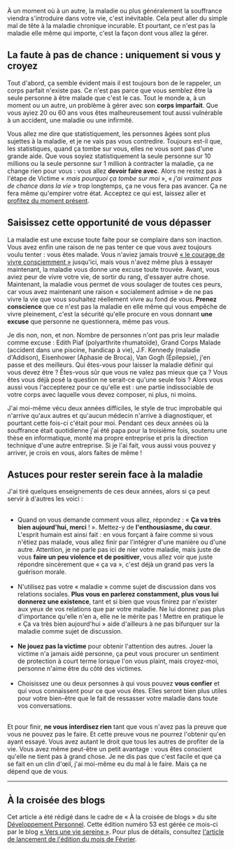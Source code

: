 <!-- 
.. title: Comment gérer la maladie sereinement
.. slug: comment-gérer-la-maladie-sereinement
.. date: 2013-02-02 11:30:53+01:00
.. tags: Réflexion
.. category: 
.. link: 
.. description: 
.. type: text
-->

<p></p><p>À un moment où à un autre, la maladie ou plus généralement la souffrance viendra s'introduire dans votre vie, c'est inévitable. Cela peut aller du simple mal de tête à la maladie chronique incurable. Et pourtant, ce n'est pas la maladie elle même qui importe, c'est la façon dont vous allez la gérer.</p><p></p>
<!-- TEASER_END -->
<p></p><h2>La faute à pas de chance : uniquement si vous y croyez</h2><p></p>

<p></p><p>Tout d'abord, ça semble évident mais il est toujours bon de le rappeler, un corps parfait n'existe pas. Ce n'est pas parce que vous semblez être la seule personne à être malade que c'est le cas. Tout le monde a, à un moment ou un autre, un problème à gérer avec son <strong>corps imparfait</strong>. Que vous ayiez 20 ou 60 ans vous êtes malheureusement tout aussi vulnérable à un accident, une maladie ou une infirmité.</p><p></p>

<p></p><p>Vous allez me dire que statistiquement, les personnes âgées sont plus sujettes à la maladie, et je ne vais pas vous contredire. Toujours est-il que, les statistiques, quand ça tombe sur vous, elles ne vous sont pas d'une grande aide. Que vous soyiez statistiquement la seule personne sur 10 millions ou la seule personne sur 1 million à contracter la maladie, ça ne change rien pour vous : vous allez <strong>devoir faire avec</strong>. Alors ne restez pas à l'étape de Victime « <em>mais pourquoi ça tombe sur moi</em> », « <em>j'ai vraiment pas de chance dans la vie</em> » trop longtemps, ça ne vous fera pas avancer. Ça ne fera même qu'empirer votre état. Acceptez ce qui est, laissez aller et <a href="/blog/le-pouvoir-du-moment-present/">profitez du moment présent</a>.</p><p></p>

<p></p><h2>Saisissez cette opportunité de vous dépasser</h2><p></p>

<p></p><p>La maladie est une excuse toute faite pour se complaire dans son inaction. Vous avez enfin une raison de ne pas tenter ce que vous avez toujours voulu tenter : vous êtes malade. Vous n'aviez jamais trouvé <a href="/blog/le-courage-de-vivre-consciemment-steve-pavlina/">« le courage de vivre consciemment »</a> jusqu'ici, mais vous n'avez même plus à essayer maintenant, la maladie vous donne une excuse toute trouvée. Avant, vous aviez peur de vivre votre vie, de sortir du rang, d'essayer autre chose. Maintenant, la maladie vous permet de vous soulager de toutes ces peurs, car vous avez maintenant une raison « socialement admise » de ne pas vivre la vie que vous souhaitez réellement vivre au fond de vous. <strong>Prenez conscience</strong> que ce n'est pas la maladie en elle même qui vous empêche de vivre pleinement, c'est la sécurité qu'elle procure en vous donnant <strong>une excuse</strong> que personne ne questionnera, même pas vous.</p><p></p>

<p></p><p>Je dis non, non, et non. Nombre de personnes n'ont pas pris leur maladie comme excuse : Edith Piaf (polyarthrite rhumatoïde), Grand Corps Malade (accident dans une piscine, handicap à vie), J.F. Kennedy (maladie d'Addison), Eisenhower (Aphasie de Broca), Van Gogh (Épilepsie), j'en passe et des meilleurs. Qui êtes-vous pour laisser la maladie définir qui vous devez être ? Êtes-vous sûr que vous ne valez pas mieux que ça ? Vous êtes vous déjà posé la question ne serait-ce qu'une seule fois ? Alors vous aussi vous l'accepterez pour ce qu'elle est : une partie indissociable de votre corps avec laquelle vous devez composer, ni plus, ni moins.</p><p></p>

<p></p><p>J'ai moi-même vécu deux années difficiles, le style de truc improbable qui n'arrive qu'aux autres et qu'aucun médecin n'arrive à diagnostiquer, et pourtant cette fois-ci c'était pour moi. Pendant ces deux années où la souffrance était quotidienne j'ai été papa pour la troisième fois, soutenu une thèse en informatique, monté ma propre entreprise et pris la direction technique d'une autre entreprise. Si je l'ai fait, vous aussi vous pouvez y arriver, je crois en vous, alors faites de même !</p><p></p>

<p></p><h2>Astuces pour rester serein face à la maladie</h2><p></p>

<p></p><p>J'ai tiré quelques enseignements de ces deux années, alors si ça peut servir à d'autres les voici :</p><p></p>

<p></p><ul><br><li>Quand on vous demande comment vous allez, répondez : « <strong>Ça va très bien aujourd'hui, merci</strong> ! ». Mettez-y de <strong>l'enthousiasme, du cœur</strong>. L'esprit humain est ainsi fait : en vous forçant à faire comme si vous n'étiez pas malade, vous allez finir par l'intégrer d'une manière ou d'une autre. Attention, je ne parle pas ici de nier votre maladie, mais juste de vous <strong>faire un peu violence et de positiver</strong>, vous allez voir que juste répondre sincèrement que « ça va », c'est déjà un grand pas vers la guérison morale.</li><br><li>N'utilisez pas votre « maladie » comme sujet de discussion dans vos relations sociales. <strong>Plus vous en parlerez constamment, plus vous lui donnerez une existence</strong>, tant et si bien que vous finirez par n'exister aux yeux de vos relations que par votre maladie. Ne lui donnez pas plus d'importance qu'elle n'en a, elle ne le mérite pas ! Mettre en pratique le « Ça va très bien aujourd'hui » aide d'ailleurs à ne pas bifurquer sur la maladie comme sujet de discussion.</li><br><li><strong>Ne jouez pas la victime</strong> pour obtenir l'attention des autres. Jouer la victime n'a jamais aidé personne, ça peut vous procurer un sentiment de protection à court terme lorsque l'on vous plaint, mais croyez-moi, personne n'aime être du côté des victimes.</li><br><li>Choisissez une ou deux personnes à qui vous pouvez <strong>vous confier</strong> et qui vous connaissent pour ce que vous êtes. Elles seront bien plus utiles pour votre bien-être que le fait de ressasser votre maladie dans toute vos conversations.</li><br></ul><p></p>

<p></p><p>Et pour finir, <strong>ne vous interdisez rien</strong> tant que vous n'avez pas la preuve que vous ne pouvez pas le faire. Et cette preuve vous ne pourrez l'obtenir qu'en ayant essayé. Vous avez autant le droit que tous les autres de profiter de la vie. Vous avez même peut-être un petit avantage : vous êtes conscient qu'elle ne tient pas à grand chose. Je ne dis pas que c'est facile et que ça se fait en un clin d'œil, j'ai moi-même eu du mal à le faire. Mais ça ne dépend que de vous.</p><p></p>

<p></p><hr><p></p>

<p></p><h2>À la croisée des blogs</h2><p></p>

<p></p><p>Cet article a été rédigé dans le cadre de « À la croisée de blogs » du site <a href="http://developpementpersonnel.org/">Développement Personnel</a>. Cette édition numéro 53 est gérée ce mois-ci par le blog <a href="http://guerir-l-angoisse-et-la-depression.fr/">« Vers une vie sereine »</a>. Pour plus de détails, consultez <a href="http://www.guerir-l-angoisse-et-la-depression.fr/croisee-des-blogs-53-comment-vivre-plus-sereinement-son-quotidien">l'article de lancement de l'édition du mois de Février</a>.</p><p></p>
